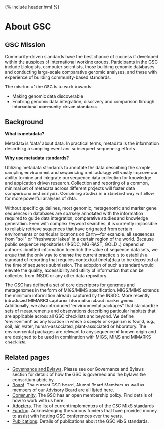 {% include header.html %}

# About GSC

## GSC Mission

Community-driven standards have the best chance of success if developed within the auspices of international working groups. Participants in the GSC include biologists, computer scientists, those building genomic databases and conducting large-scale comparative genomic analyses, and those with experience of building community-based standards.

The mission of the GSC is to work towards:

*   Making genomic data discoverable
*   Enabling genomic data integration, discovery and comparison through international community-driven standards

## Background

**What is metadata?**

Metadata is ‘data’ about data. In practical terms, metadata is the information describing a sampling event and subsequent sequencing efforts.

**Why use metadata standards?**

Utilizing metadata standards to annotate the data describing the sample, sampling environment and sequencing methodology will vastly improve our ability to mine and integrate our sequence data collection for knowledge and application driven research. Collection and reporting of a common, minimal set of metadata across different projects will foster data comparisons and analysis. Combining studies in a standard way will allow for more powerful analyses of data.

Without specific guidelines, most genomic, metagenomic and marker gene sequences in databases are sparsely annotated with the information required to guide data integration, comparative studies and knowledge generation. Even with complex keyword searches, it is currently impossible to reliably retrieve sequences that have originated from certain environments or particular locations on Earth—for example, all sequences from "soil" or "freshwater lakes" in a certain region of the world. Because public sequence repositories (INSDC, MG-RAST, GOLD...) depend on author-submitted information to enrich the value of sequence data sets, we argue that the only way to change the current practice is to establish a standard of reporting that requires contextual (meta)data to be deposited at the time of sequence submission. The adoption of such a standard would elevate the quality, accessibility and utility of information that can be collected from INSDC or any other data repository.

The GSC has defined a set of core descriptors for genomes and metagenomes in the form of MIGS/MIMS specification. MIGS/MIMS extends the minimum information already captured by the INSDC. More recently introduced MIMARKS captures information about marker genes. Additionally, we also introduced "environmental packages" that standardize sets of measurements and observations describing particular habitats that are applicable across all GSC checklists and beyond. We define ‘environment’ as any location in which a sample or organism is found, e.g., soil, air, water, human-associated, plant-associated or laboratory. The environmental packages are relevant to any sequence of known origin and are designed to be used in combination with MIGS, MIMS and MIMARKS checklists.


## Related pages
 - [Governance and Bylaws](about/governance.html). Please see our Governance and Bylaws section for details of how the GSC is governed and the bylaws the consortium abide by.
 - [Board](about/board-members.html). The current GSC board, Alumni Board Members as well as members of our Advisory Board are all listed here.
 - [Community](membership.html). The GSC has an open membership policy. Find details of how to work with us here.
 - [Adopters](standards/adopters.html). The list of current implementers of the GSC MIxS standards
 - [Funding](about/funding.html). Acknowledging the various funders that have provided money to assist with hosting GSC conferences over the years.
 - [Publications](about/publication-list.html). Details of publications about the GSC MIxS standards.
 